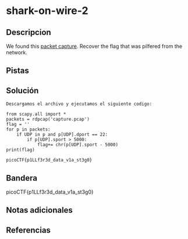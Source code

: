 # shark-on-wire-2

## Descripcion
We found this [packet capture](https://jupiter.challenges.picoctf.org/static/b506393b6f9d53b94011df000c534759/capture.pcap). Recover the flag that was pilfered from the network.

## Pistas

## Solución

```
Descargamos el archivo y ejecutamos el siguiente codigo:

from scapy.all import *
packets = rdpcap('capture.pcap')
flag = ''
for p in packets:
	if UDP in p and p[UDP].dport == 22:
		if p[UDP].sport > 5000:
			flag+= chr(p[UDP].sport - 5000)
print(flag)

picoCTF{p1LLf3r3d_data_v1a_st3g0}

```

## Bandera
picoCTF{p1LLf3r3d_data_v1a_st3g0}

## Notas adicionales

## Referencias